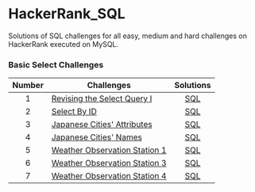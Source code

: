 # HackerRank_SQL
Solutions of SQL challenges for all easy, medium and hard challenges on HackerRank executed on MySQL.

### Basic Select Challenges

| Number | Challenges | Solutions |
|:------:|------------|:---------:|
| 1 | [Revising the Select Query I](https://www.hackerrank.com/challenges/revising-the-select-query/problem) | [SQL](Basic_Select/Revising_the_Select_Query_1.sql)
| 2 | [Select By ID](https://www.hackerrank.com/challenges/select-by-id/problem) | [SQL](Basic_Select/Select_By_ID.sql)
| 3 | [Japanese Cities' Attributes](https://www.hackerrank.com/challenges/japanese-cities-attributes/problem) | [SQL](Basic_Select/Japanese_Cities'_Attributes.sql)
| 4 | [Japanese Cities' Names](https://www.hackerrank.com/challenges/japanese-cities-name/problem) | [SQL](Basic_Select/Japanese_Cities'_Names.sql)
| 5 | [Weather Observation Station 1](https://www.hackerrank.com/challenges/weather-observation-station-1/problem) | [SQL](Basic_Select/Weather_Observation_Station_1.sql)
| 6 | [Weather Observation Station 3](https://www.hackerrank.com/challenges/weather-observation-station-3/problem) | [SQL](Basic_Select/Weather_Observation_Station_3.sql)
| 7 | [Weather Observation Station 4](https://www.hackerrank.com/challenges/weather-observation-station-4/problem) | [SQL](Basic_Select/Weather_Observation_Station_4.sql)
